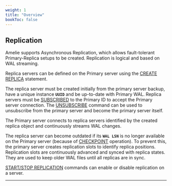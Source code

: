 ```yaml
---
weight: 1
title: "Overview"
bookToc: false
---
```


## Replication

Amelie supports Asynchronous Replication, which allows fault-tolerant Primary-Replica setups to
be created. Replication is logical and based on WAL streaming. 

Replica servers can be defined on the Primary server using the [CREATE REPLICA](/docs/repl/create) statement. 

The replica server must be created initially from the primary server backup, have a unique instance **`UUID`** and be up-to-date
with Primary WAL. Replica servers must be [SUBSCRIBED](/docs/repl/subscribe) to the Primary ID to accept the
Primary server connection.  The [UNSUBSCRIBE](/docs/repl/unsubscribe) command can be used to unsubscribe from the
primary server and become the primary server itself.

The Primary server connects to replica servers identified by the created replica object and continuously
streams WAL changes.

The replica server can become outdated if its **`WAL LSN`** is no longer available on the Primary server
(because of [CHECKPOINT](/docs/storage/checkpoint) operation). To prevent this, the primary server creates replication
slots to identify replica positions. Replication slots are continuously advanced and synced with replica states.
They are used to keep older WAL files until all replicas are in sync.

[START/STOP REPLICATION](/docs/repl/start) commands can enable or disable replication on a server.

---

